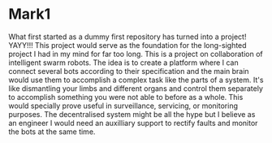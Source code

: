 # Mark1
What first started as a dummy first repository has turned into a project!
YAYY!!!
This project would serve as the foundation for the long-sighted project I had in my mind for far too long.
This is a project on collaboration of intelligent swarm robots. The idea is to create a platform where I can connect several bots according to their specification and the main brain would use them to accomplish a complex task like the parts of a system. It's like dismantling your limbs and different organs and control them separately to accomplish something you were not able to before as a whole.
This would specially prove useful in surveillance, servicing, or monitoring purposes. 
The decentralised system might be all the hype but I believe as an engineer I would need an auxilliary support to rectify faults and monitor the bots at the same time.
